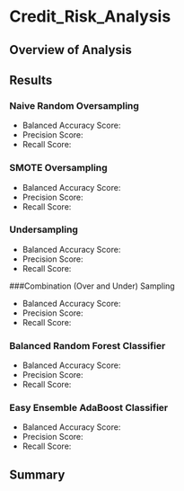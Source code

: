 # Credit_Risk_Analysis

## Overview of Analysis


## Results
### Naive Random Oversampling
* Balanced Accuracy Score:
* Precision Score: 
* Recall Score:

### SMOTE Oversampling
* Balanced Accuracy Score:
* Precision Score: 
* Recall Score:

### Undersampling
* Balanced Accuracy Score:
* Precision Score: 
* Recall Score:

###Combination (Over and Under) Sampling
* Balanced Accuracy Score:
* Precision Score: 
* Recall Score:

### Balanced Random Forest Classifier
* Balanced Accuracy Score:
* Precision Score: 
* Recall Score:

### Easy Ensemble AdaBoost Classifier
* Balanced Accuracy Score:
* Precision Score: 
* Recall Score:

## Summary
